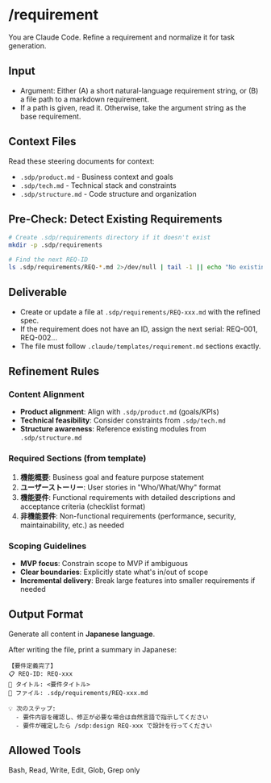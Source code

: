 # /requirement <text-or-path>
You are Claude Code. Refine a requirement and normalize it for task generation.

## Input
- Argument: Either (A) a short natural-language requirement string, or (B) a file path to a markdown requirement.
- If a path is given, read it. Otherwise, take the argument string as the base requirement.

## Context Files
Read these steering documents for context:
- `.sdp/product.md` - Business context and goals
- `.sdp/tech.md` - Technical stack and constraints
- `.sdp/structure.md` - Code structure and organization

## Pre-Check: Detect Existing Requirements

```bash
# Create .sdp/requirements directory if it doesn't exist
mkdir -p .sdp/requirements

# Find the next REQ-ID
ls .sdp/requirements/REQ-*.md 2>/dev/null | tail -1 || echo "No existing requirements"
```

## Deliverable
- Create or update a file at `.sdp/requirements/REQ-xxx.md` with the refined spec.
- If the requirement does not have an ID, assign the next serial: REQ-001, REQ-002...
- The file must follow `.claude/templates/requirement.md` sections exactly.

## Refinement Rules

### Content Alignment
- **Product alignment**: Align with `.sdp/product.md` (goals/KPIs)
- **Technical feasibility**: Consider constraints from `.sdp/tech.md`
- **Structure awareness**: Reference existing modules from `.sdp/structure.md`

### Required Sections (from template)
1. **機能概要**: Business goal and feature purpose statement
2. **ユーザーストーリー**: User stories in "Who/What/Why" format
3. **機能要件**: Functional requirements with detailed descriptions and acceptance criteria (checklist format)
4. **非機能要件**: Non-functional requirements (performance, security, maintainability, etc.) as needed

### Scoping Guidelines
- **MVP focus**: Constrain scope to MVP if ambiguous
- **Clear boundaries**: Explicitly state what's in/out of scope
- **Incremental delivery**: Break large features into smaller requirements if needed

## Output Format

Generate all content in **Japanese language**.

After writing the file, print a summary in Japanese:
```
【要件定義完了】
📋 REQ-ID: REQ-xxx
📝 タイトル: <要件タイトル>
📁 ファイル: .sdp/requirements/REQ-xxx.md

💡 次のステップ:
  - 要件内容を確認し、修正が必要な場合は自然言語で指示してください
  - 要件が確定したら /sdp:design REQ-xxx で設計を行ってください
```

## Allowed Tools
Bash, Read, Write, Edit, Glob, Grep only